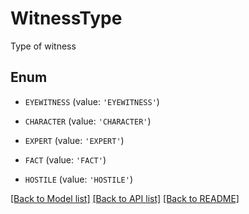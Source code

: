 # WitnessType

Type of witness

## Enum

* `EYEWITNESS` (value: `'EYEWITNESS'`)

* `CHARACTER` (value: `'CHARACTER'`)

* `EXPERT` (value: `'EXPERT'`)

* `FACT` (value: `'FACT'`)

* `HOSTILE` (value: `'HOSTILE'`)

[[Back to Model list]](../README.md#documentation-for-models) [[Back to API list]](../README.md#documentation-for-api-endpoints) [[Back to README]](../README.md)


